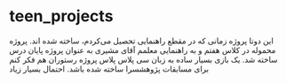 # teen_projects

این دوتا پروژه زمانی که در مقطع راهنمایی تحصیل می‌کردم، ساخته شده اند. پروژه محموله در کلاس هفتم و به راهنمایی معلمم آقای مشیری به عنوان پروژه پایان درس ساخته شد. یک بازی بسیار ساده به زبان سی پلاس پلاس
پروژه رستوران هم فکر کنم برای مسابقات پژوهشسرا ساخته شده باشد. احتمال بسیار زیاد

